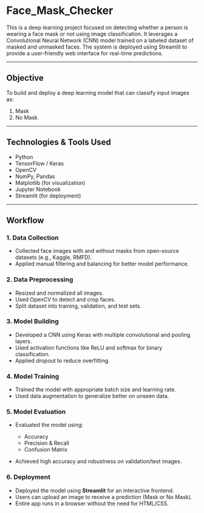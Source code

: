 
# Face\_Mask\_Checker

This is a deep learning project focused on detecting whether a person is wearing a face mask or not using image classification. It leverages a Convolutional Neural Network (CNN) model trained on a labeled dataset of masked and unmasked faces. The system is deployed using Streamlit to provide a user-friendly web interface for real-time predictions.

---

## **Objective**

To build and deploy a deep learning model that can classify input images as:

1. Mask
2. No Mask

---

## **Technologies & Tools Used**

* Python
* TensorFlow / Keras
* OpenCV
* NumPy, Pandas
* Matplotlib (for visualization)
* Jupyter Notebook
* Streamlit (for deployment)

---

## **Workflow**

### 1. Data Collection

* Collected face images with and without masks from open-source datasets (e.g., Kaggle, RMFD).
* Applied manual filtering and balancing for better model performance.

### 2. Data Preprocessing

* Resized and normalized all images.
* Used OpenCV to detect and crop faces.
* Split dataset into training, validation, and test sets.

### 3. Model Building

* Developed a CNN using Keras with multiple convolutional and pooling layers.
* Used activation functions like ReLU and softmax for binary classification.
* Applied dropout to reduce overfitting.

### 4. Model Training

* Trained the model with appropriate batch size and learning rate.
* Used data augmentation to generalize better on unseen data.

### 5. Model Evaluation

* Evaluated the model using:

  * Accuracy
  * Precision & Recall
  * Confusion Matrix
* Achieved high accuracy and robustness on validation/test images.

### 6. Deployment

* Deployed the model using **Streamlit** for an interactive frontend.
* Users can upload an image to receive a prediction (Mask or No Mask).
* Entire app runs in a browser without the need for HTML/CSS.


